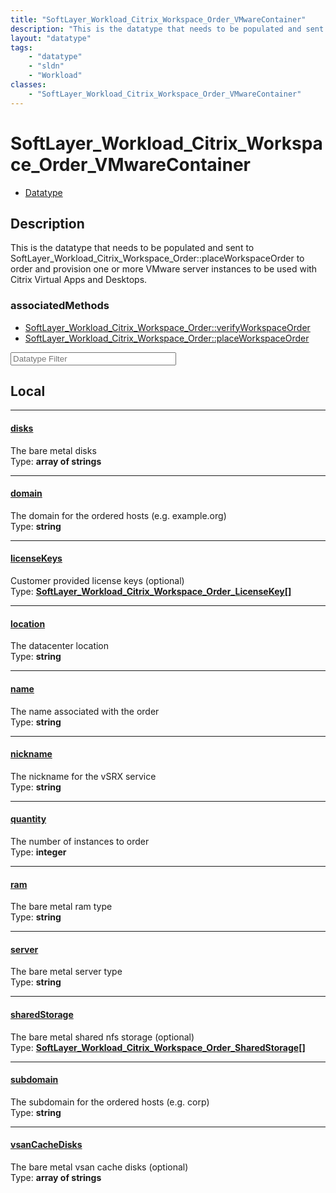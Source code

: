 ```yaml
---
title: "SoftLayer_Workload_Citrix_Workspace_Order_VMwareContainer"
description: "This is the datatype that needs to be populated and sent to SoftLayer_Workload_Citrix_Workspace_Order::placeWorkspaceOrd... "
layout: "datatype"
tags:
    - "datatype"
    - "sldn"
    - "Workload"
classes:
    - "SoftLayer_Workload_Citrix_Workspace_Order_VMwareContainer"
---
```


# SoftLayer_Workload_Citrix_Workspace_Order_VMwareContainer
<div id='service-datatype'>
    <ul id='sldn-reference-tabs'>
        <li id='datatype'> <a href='/reference/datatypes/SoftLayer_Workload_Citrix_Workspace_Order_VMwareContainer' >Datatype</a></li>
    </ul>
</div>

## Description 
This is the datatype that needs to be populated and sent to SoftLayer_Workload_Citrix_Workspace_Order::placeWorkspaceOrder to order and provision one or more VMware server instances to be used with Citrix Virtual Apps and Desktops. 


### associatedMethods

*  [SoftLayer_Workload_Citrix_Workspace_Order::verifyWorkspaceOrder](/reference/services/SoftLayer_Workload_Citrix_Workspace_Order/verifyWorkspaceOrder )
*  [SoftLayer_Workload_Citrix_Workspace_Order::placeWorkspaceOrder](/reference/services/SoftLayer_Workload_Citrix_Workspace_Order/placeWorkspaceOrder )





<!-- Filer BEGIN -->
<div class="view-filters">
        <div class="clearfix">
            <div class="search-input-box">
                <input placeholder="Datatype Filter" onkeyup="titleSearch(inputId='prop-input', divId='properties', elementClass='prop-row')" 
                    type="text" id="prop-input" value="" size="30" maxlength="128" class="form-text">
            </div>
        </div>
</div>
<!-- Filer END -->

<div id="properties" class="content">
<div id="localProperties" class="prop-content" >

## Local
<div class="prop-row">

-----
[disks]: #disks
#### [disks]
The bare metal disks  
<span class="type-label">Type: </span>**array of strings**


</div>
<div class="prop-row">

-----
[domain]: #domain
#### [domain]
The domain for the ordered hosts (e.g. example.org)  
<span class="type-label">Type: </span>**string**


</div>
<div class="prop-row">

-----
[licenseKeys]: #licensekeys
#### [licenseKeys]
Customer provided license keys (optional)  
<span class="type-label">Type: </span>**<a href='/reference/datatypes/SoftLayer_Workload_Citrix_Workspace_Order_LicenseKey'>SoftLayer_Workload_Citrix_Workspace_Order_LicenseKey[] </a>**


</div>
<div class="prop-row">

-----
[location]: #location
#### [location]
The datacenter location  
<span class="type-label">Type: </span>**string**


</div>
<div class="prop-row">

-----
[name]: #name
#### [name]
The name associated with the order  
<span class="type-label">Type: </span>**string**


</div>
<div class="prop-row">

-----
[nickname]: #nickname
#### [nickname]
The nickname for the vSRX service  
<span class="type-label">Type: </span>**string**


</div>
<div class="prop-row">

-----
[quantity]: #quantity
#### [quantity]
The number of instances to order  
<span class="type-label">Type: </span>**integer**


</div>
<div class="prop-row">

-----
[ram]: #ram
#### [ram]
The bare metal ram type  
<span class="type-label">Type: </span>**string**


</div>
<div class="prop-row">

-----
[server]: #server
#### [server]
The bare metal server type  
<span class="type-label">Type: </span>**string**


</div>
<div class="prop-row">

-----
[sharedStorage]: #sharedstorage
#### [sharedStorage]
The bare metal shared nfs storage (optional)  
<span class="type-label">Type: </span>**<a href='/reference/datatypes/SoftLayer_Workload_Citrix_Workspace_Order_SharedStorage'>SoftLayer_Workload_Citrix_Workspace_Order_SharedStorage[] </a>**


</div>
<div class="prop-row">

-----
[subdomain]: #subdomain
#### [subdomain]
The subdomain for the ordered hosts (e.g. corp)  
<span class="type-label">Type: </span>**string**


</div>
<div class="prop-row">

-----
[vsanCacheDisks]: #vsancachedisks
#### [vsanCacheDisks]
The bare metal vsan cache disks (optional)  
<span class="type-label">Type: </span>**array of strings**


</div>
</div>
<!-- LOCAL PROPERTY END -->

</div>


